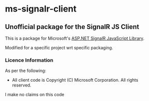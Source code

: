 # ms-signalr-client
## Unofficial package for the SignalR JS Client

This is a package for Microsoft's [ASP.NET SignalR JavaScript Library](https://github.com/SignalR/SignalR/wiki/SignalR-JS-Client).

Modified for a specific project wrt specific packaging.

### Licence Information

As per the following:

- All client code is Copyright (C) Microsoft Corporation. All rights reserved.

I make no claims on this code
